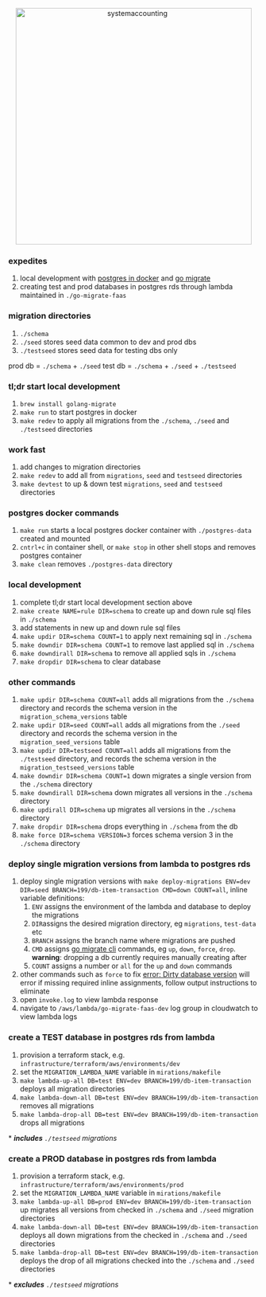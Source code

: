 <p align="center">
  <img width="475" alt="systemaccounting" src="https://user-images.githubusercontent.com/12200465/37568924-06f05d08-2a99-11e8-8891-60f373b33421.png">
</p>

### expedites
1. local development with [postgres in docker](https://hub.docker.com/r/bitnami/postgresql) and [go migrate](https://github.com/golang-migrate/migrate)
1. creating test and prod databases in postgres rds through lambda maintained in `./go-migrate-faas`

### migration directories
1. `./schema`
1. `./seed` stores seed data common to dev and prod dbs
1. `./testseed` stores seed data for testing dbs only

prod db = `./schema` + `./seed`
test db = `./schema` + `./seed` + `./testseed`

### tl;dr start local development
1. `brew install golang-migrate`
1. `make run` to start postgres in docker
1. `make redev` to apply all migrations from the `./schema`, `./seed` and `./testseed` directories

### work fast
1. add changes to migration directories
1. `make redev` to add all from `migrations`, `seed` and `testseed` directories
1. `make devtest` to up & down test `migrations`, `seed` and `testseed` directories

### postgres docker commands
1. `make run` starts a local postgres docker container with `./postgres-data` created and mounted
1. `cntrl+c` in container shell, or `make stop` in other shell stops and removes postgres container
1. `make clean` removes `./postgres-data` directory

### local development
1. complete tl;dr start local development section above
1. `make create NAME=rule DIR=schema` to create up and down rule sql files in `./schema`
1. add statements in new up and down rule sql files
1. `make updir DIR=schema COUNT=1` to apply next remaining sql in `./schema`
1. `make downdir DIR=schema COUNT=1` to remove last applied sql in `./schema`
1. `make downdirall DIR=schema` to remove all applied sqls in `./schema`
1. `make dropdir DIR=schema` to clear database

### other commands
1. `make updir DIR=schema COUNT=all` adds all migrations from the `./schema` directory and records the schema version in the `migration_schema_versions` table
1. `make updir DIR=seed COUNT=all` adds all migrations from the `./seed` directory and records the schema version in the `migration_seed_versions` table
1. `make updir DIR=testseed COUNT=all` adds all migrations from the `./testseed` directory, and records the schema version in the `migration_testseed_versions` table
1. `make downdir DIR=schema COUNT=1` down migrates a single version from the `./schema` directory
1. `make downdirall DIR=schema` down migrates all versions in the `./schema` directory
1. `make updirall DIR=schema` up migrates all versions in the `./schema` directory
1. `make dropdir DIR=schema` drops everything in `./schema` from the db
1. `make force DIR=schema VERSION=3` forces schema version 3 in the `./schema` directory

### deploy single migration versions from lambda to postgres rds
1. deploy single migration versions with `make deploy-migrations ENV=dev DIR=seed BRANCH=199/db-item-transaction CMD=down COUNT=all`, inline variable definitions:
    1. `ENV` assigns the environment of the lambda and database to deploy the migrations
    1. `DIR`assigns the desired migration directory, eg `migrations`, `test-data` etc
    1. `BRANCH` assigns the branch name where migrations are pushed
    1. `CMD` assigns [go migrate cli](https://github.com/golang-migrate/migrate/tree/master/cmd/migrate#usage) commands, eg `up`, `down`, `force`, `drop`. **warning**: dropping a db currently requires manually creating after
    1. `COUNT` assigns a number or `all` for the `up` and `down` commands
1. other commands such as `force` to fix [error: Dirty database version](https://github.com/golang-migrate/migrate/issues/282#issuecomment-530743258) will error if missing required inline assignments, follow output instructions to eliminate
1. open `invoke.log` to view lambda response
1. navigate to `/aws/lambda/go-migrate-faas-dev` log group in cloudwatch to view lambda logs

### create a TEST database in postgres rds from lambda
1. provision a terraform stack, e.g. `infrastructure/terraform/aws/environments/dev`
1. set the `MIGRATION_LAMBDA_NAME` variable in `mirations/makefile`
1. `make lambda-up-all DB=test ENV=dev BRANCH=199/db-item-transaction` deploys all migration directories
1. `make lambda-down-all DB=test ENV=dev BRANCH=199/db-item-transaction` removes all migrations
1. `make lambda-drop-all DB=test ENV=dev BRANCH=199/db-item-transaction` drops all migrations

\* ***includes** `./testseed` migrations*

### create a PROD database in postgres rds from lambda
1. provision a terraform stack, e.g. `infrastructure/terraform/aws/environments/prod`
1. set the `MIGRATION_LAMBDA_NAME` variable in `mirations/makefile`
1. `make lambda-up-all DB=prod ENV=dev BRANCH=199/db-item-transaction` up migrates all versions from checked in `./schema` and `./seed` migration directories
1. `make lambda-down-all DB=test ENV=dev BRANCH=199/db-item-transaction` deploys all down migrations from the checked in `./schema` and `./seed` directories
1. `make lambda-drop-all DB=test ENV=dev BRANCH=199/db-item-transaction` deploys the drop of all migrations checked into the `./schema` and `./seed` directories

\* ***excludes** `./testseed` migrations*